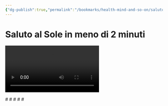 ```yaml
---
{"dg-publish":true,"permalink":"/bookmarks/health-mind-and-so-on/saluto-al-sole-in-meno-di-2-minuti/","tags":["body"]}
---
```



# Saluto al Sole in meno di 2 minuti

<video controls="controls" src="assets/Yoga come fare il saluto al sole-LeTgqqyUFiQ-20240315231804-af763fr.mp4" data-src="assets/Yoga come fare il saluto al sole-LeTgqqyUFiQ-20240315231804-af763fr.mp4"></video>

​#​ #​ #​ #​ #​
